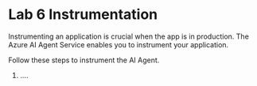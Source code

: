 # Lab 6 Instrumentation

Instrumenting an application is crucial when the app is in production. The Azure AI Agent Service enables you to instrument your application.

Follow these steps to instrument the AI Agent.

1. ....
